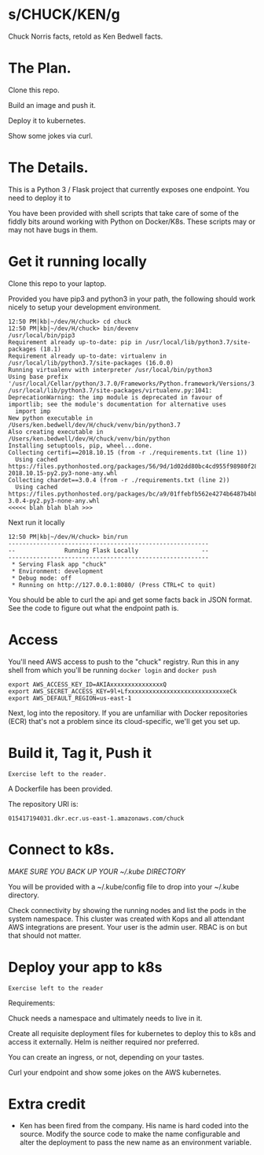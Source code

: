 

# s/CHUCK/KEN/g

Chuck Norris facts, retold as Ken Bedwell facts.


# The Plan.

Clone this repo.

Build an image and push it.

Deploy it to kubernetes.

Show some jokes via curl.


# The Details.

This is a Python 3 / Flask project that currently exposes one endpoint.  You need to deploy it to 

You have been provided with shell scripts that take care of some of the fiddly bits around working with Python on Docker/K8s.  These scripts may or may not have bugs in them.  


# Get it running locally

Clone this repo to your laptop.

Provided you have pip3 and python3 in your path, the following should work nicely to setup your development environment.

```
12:50 PM|kb|~/dev/H/chuck> cd chuck
12:50 PM|kb|~/dev/H/chuck> bin/devenv
/usr/local/bin/pip3
Requirement already up-to-date: pip in /usr/local/lib/python3.7/site-packages (18.1)
Requirement already up-to-date: virtualenv in /usr/local/lib/python3.7/site-packages (16.0.0)
Running virtualenv with interpreter /usr/local/bin/python3
Using base prefix '/usr/local/Cellar/python/3.7.0/Frameworks/Python.framework/Versions/3.7'
/usr/local/lib/python3.7/site-packages/virtualenv.py:1041: DeprecationWarning: the imp module is deprecated in favour of importlib; see the module's documentation for alternative uses
  import imp
New python executable in /Users/ken.bedwell/dev/H/chuck/venv/bin/python3.7
Also creating executable in /Users/ken.bedwell/dev/H/chuck/venv/bin/python
Installing setuptools, pip, wheel...done.
Collecting certifi==2018.10.15 (from -r ./requirements.txt (line 1))
  Using cached https://files.pythonhosted.org/packages/56/9d/1d02dd80bc4cd955f98980f28c5ee2200e1209292d5f9e9cc8d030d18655/certifi-2018.10.15-py2.py3-none-any.whl
Collecting chardet==3.0.4 (from -r ./requirements.txt (line 2))
  Using cached https://files.pythonhosted.org/packages/bc/a9/01ffebfb562e4274b6487b4bb1ddec7ca55ec7510b22e4c51f14098443b8/chardet-3.0.4-py2.py3-none-any.whl
<<<<< blah blah blah >>>

```


Next run it locally
```
12:50 PM|kb|~/dev/H/chuck> bin/run
---------------------------------------------------------
--              Running Flask Locally                  --
---------------------------------------------------------
 * Serving Flask app "chuck"
 * Environment: development
 * Debug mode: off
 * Running on http://127.0.0.1:8080/ (Press CTRL+C to quit)
```

You should be able to curl the api and get some facts back in JSON format.  See the code to figure out what the endpoint path is.


# Access

You'll need AWS access to push to the "chuck" registry.
Run this in any shell from which you'll be running `docker login` and `docker push`

```
export AWS_ACCESS_KEY_ID=AKIAxxxxxxxxxxxxxxxQ
export AWS_SECRET_ACCESS_KEY=9l+LfxxxxxxxxxxxxxxxxxxxxxxxxxxxxeCk
export AWS_DEFAULT_REGION=us-east-1
```

Next, log into the repository.  If you are unfamiliar with Docker repositories (ECR) that's not a problem since its cloud-specific, we'll get you set up.


# Build it, Tag it, Push it

```
Exercise left to the reader.
```

A Dockerfile has been provided.

The repository URI is:

```
015417194031.dkr.ecr.us-east-1.amazonaws.com/chuck
```


# Connect to k8s.

*MAKE SURE YOU BACK UP YOUR ~/.kube DIRECTORY*

You will be provided with a ~/.kube/config file to drop into your ~/.kube directory.

Check connectivity by showing the running nodes and list the pods in the system namespace.  This cluster was created with Kops and all attendant AWS integrations are present.  Your user is the admin user.  RBAC is on but that should not matter.


# Deploy your app to k8s

```
Exercise left to the reader
```

Requirements:

Chuck needs a namespace and ultimately needs to live in it.

Create all requisite deployment files for kubernetes to deploy this to k8s and access it externally.  Helm is neither required nor preferred.

You can create an ingress, or not, depending on your tastes.

Curl your endpoint and show some jokes on the AWS kubernetes.


# Extra credit

- Ken has been fired from the company.  His name is hard coded into the source.  Modify the source code to make the name configurable and alter the deployment to pass the new name as an environment variable.




